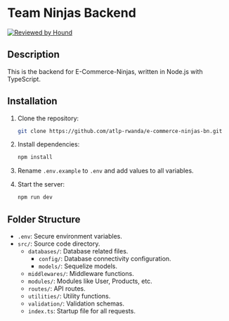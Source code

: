 # Team Ninjas Backend
[![Reviewed by Hound](https://img.shields.io/badge/Reviewed_by-Hound-8E64B0.svg)](https://houndci.com)

## Description
This is the backend for E-Commerce-Ninjas, written in Node.js with TypeScript.

## Installation
1. Clone the repository:
   ```sh
   git clone https://github.com/atlp-rwanda/e-commerce-ninjas-bn.git
   ```

2. Install dependencies:
   ```sh
   npm install
   ```

3. Rename `.env.example` to `.env` and add values to all variables.

4. Start the server:
   ```sh
   npm run dev
   ```

## Folder Structure
- `.env`: Secure environment variables.
- `src/`: Source code directory.
  - `databases/`: Database related files.
    - `config/`: Database connectivity configuration.
    - `models/`: Sequelize models.
  - `middlewares/`: Middleware functions.
  - `modules/`: Modules like User, Products, etc.
  - `routes/`: API routes.
  - `utilities/`: Utility functions.
  - `validation/`: Validation schemas.
  - `index.ts`: Startup file for all requests.